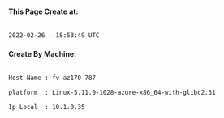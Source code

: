 
   
#### This Page Create at:

```bash

2022-02-26 - 18:53:49 UTC

```

#### Create By Machine:

```bash

Host Name : fv-az170-787

platform  : Linux-5.11.0-1028-azure-x86_64-with-glibc2.31

Ip Local  : 10.1.0.35

```

